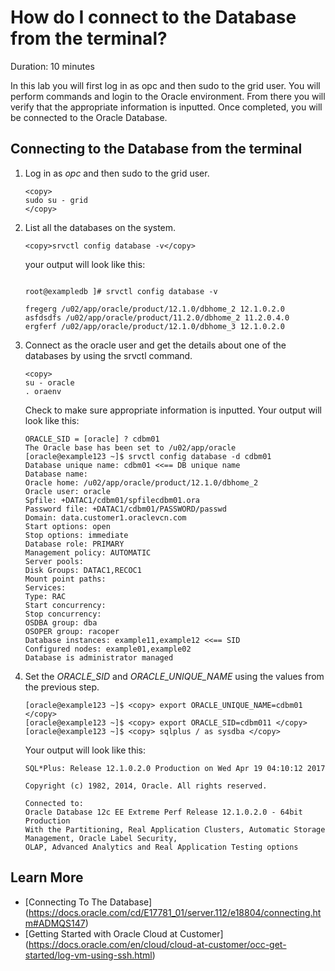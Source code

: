 # How do I connect to the Database from the terminal?

Duration: 10 minutes

In this lab you will first log in as opc and then sudo to the grid user. You will perform commands and login to the Oracle environment. From there you will verify that the appropriate information is inputted. Once completed, you will be connected to the Oracle Database.

## Connecting to the Database from the terminal

1. Log in as *opc* and then sudo to the grid user.
    
    ```
    <copy>
    sudo su - grid
    </copy>
    ```

2. List all the databases on the system.

    ```
    <copy>srvctl config database -v</copy>
    ```
    your output will look like this: 

    ```

    root@exampledb ]# srvctl config database -v

    fregerg /u02/app/oracle/product/12.1.0/dbhome_2 12.1.0.2.0
    asfdsdfs /u02/app/oracle/product/11.2.0/dbhome_2 11.2.0.4.0
    ergferf /u02/app/oracle/product/12.1.0/dbhome_3 12.1.0.2.0
    ``` 

3. Connect as the oracle user and get the details about one of the databases by using the srvctl command.

    ```
    <copy>
    su - oracle
    . oraenv
    ```

    Check to make sure appropriate information is inputted. Your output will look like this: 

    ```
    ORACLE_SID = [oracle] ? cdbm01
    The Oracle base has been set to /u02/app/oracle
    [oracle@example123 ~]$ srvctl config database -d cdbm01
    Database unique name: cdbm01 <<== DB unique name
    Database name:
    Oracle home: /u02/app/oracle/product/12.1.0/dbhome_2
    Oracle user: oracle
    Spfile: +DATAC1/cdbm01/spfilecdbm01.ora
    Password file: +DATAC1/cdbm01/PASSWORD/passwd
    Domain: data.customer1.oraclevcn.com
    Start options: open
    Stop options: immediate
    Database role: PRIMARY
    Management policy: AUTOMATIC
    Server pools:
    Disk Groups: DATAC1,RECOC1
    Mount point paths:
    Services:
    Type: RAC
    Start concurrency:
    Stop concurrency:
    OSDBA group: dba
    OSOPER group: racoper
    Database instances: example11,example12 <<== SID
    Configured nodes: example01,example02
    Database is administrator managed
    ```

4. Set the *ORACLE\_SID* and *ORACLE\_UNIQUE\_NAME* using the values from the previous step.

    ```
    [oracle@example123 ~]$ <copy> export ORACLE_UNIQUE_NAME=cdbm01 </copy>
    [oracle@example123 ~]$ <copy> export ORACLE_SID=cdbm011 </copy>
    [oracle@example123 ~]$ <copy> sqlplus / as sysdba </copy>
    ```

    Your output will look like this: 

    ```
    SQL*Plus: Release 12.1.0.2.0 Production on Wed Apr 19 04:10:12 2017

    Copyright (c) 1982, 2014, Oracle. All rights reserved.

    Connected to:
    Oracle Database 12c EE Extreme Perf Release 12.1.0.2.0 - 64bit Production
    With the Partitioning, Real Application Clusters, Automatic Storage Management, Oracle Label Security,
    OLAP, Advanced Analytics and Real Application Testing options
    ```

## Learn More

* [Connecting To The Database] (https://docs.oracle.com/cd/E17781_01/server.112/e18804/connecting.htm#ADMQS147)
* [Getting Started with Oracle Cloud at Customer] (https://docs.oracle.com/en/cloud/cloud-at-customer/occ-get-started/log-vm-using-ssh.html)